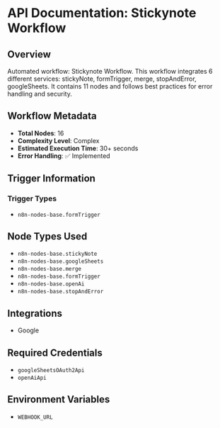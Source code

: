# API Documentation: Stickynote Workflow

## Overview
Automated workflow: Stickynote Workflow. This workflow integrates 6 different services: stickyNote, formTrigger, merge, stopAndError, googleSheets. It contains 11 nodes and follows best practices for error handling and security.

## Workflow Metadata
- **Total Nodes**: 16
- **Complexity Level**: Complex
- **Estimated Execution Time**: 30+ seconds
- **Error Handling**: ✅ Implemented

## Trigger Information
### Trigger Types
- `n8n-nodes-base.formTrigger`

## Node Types Used
- `n8n-nodes-base.stickyNote`
- `n8n-nodes-base.googleSheets`
- `n8n-nodes-base.merge`
- `n8n-nodes-base.formTrigger`
- `n8n-nodes-base.openAi`
- `n8n-nodes-base.stopAndError`

## Integrations
- Google

## Required Credentials
- `googleSheetsOAuth2Api`
- `openAiApi`

## Environment Variables
- `WEBHOOK_URL`

